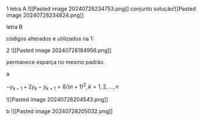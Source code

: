 

1 letra A.![[Pasted image 20240728234753.png]]
conjunto solução![[Pasted image 20240728234824.png]]

letra B

códigos alterados e utilizados na 1:

2
![[Pasted image 20240728184956.png]]

permanece esparça no mesmo padrão.

a

$-y_{k-1} + 2y_k - y_{k+1} = 8 / (n + 1)^2,  k = 1, 2, ..., n$

![[Pasted image 20240728204543.png]]

b
![[Pasted image 20240728205032.png]]
